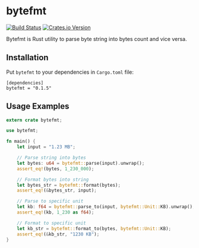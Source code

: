 bytefmt
============

[![Build Status](https://travis-ci.org/emsifa/bytefmt.svg?branch=master)](https://travis-ci.org/emsifa/bytefmt)
[![Crates.io Version](https://img.shields.io/crates/v/bytefmt.svg)](https://crates.io/crates/bytefmt)

Bytefmt is Rust utility to parse byte string into bytes count and vice versa.

## Installation

Put `bytefmt` to your dependencies in `Cargo.toml` file:

```
[dependencies]
bytefmt = "0.1.5"
```

## Usage Examples

```rust
extern crate bytefmt;

use bytefmt;

fn main() {
    let input = "1.23 MB";

    // Parse string into bytes
    let bytes: u64 = bytefmt::parse(input).unwrap();
    assert_eq!(bytes, 1_230_000);

    // Format bytes into string
    let bytes_str = bytefmt::format(bytes);
    assert_eq!(&bytes_str, input);

    // Parse to specific unit
    let kb: f64 = bytefmt::parse_to(input, bytefmt::Unit::KB).unwrap();
    assert_eq!(kb, 1_230 as f64);

    // Format to specific unit
    let kb_str = bytefmt::format_to(bytes, bytefmt::Unit::KB);
    assert_eq!(&kb_str, "1230 KB");
}
```